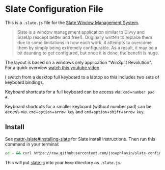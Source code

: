 # Slate Configuration File

This is a `.slate.js` file for the [Slate Window Management System](https://github.com/mattr-/slate).

> Slate is a window management application similar to Divvy and SizeUp (except better and free!). Originally written to replace them due to some limitations in how each work, it attempts to overcome them by simply being extremely configurable. As a result, it may be a bit daunting to get configured, but once it is done, the benefit is huge.

The layout is based on a windows only application "WinSplit Revolution".  For a quick overview [watch this youtube video](https://www.youtube.com/watch?v=o1AtHyf4pRQ).

I switch from a desktop full keyboard to a laptop so this includes two sets of keyboard bindings. 

Keyboard shortcuts for a full keyboard can be access via. `cmd`+`number pad #`.

Keyboard shortcuts for a smaller keyboard (without number pad) can be access via. `cmd`+`option`+`arrow key` and `cmd`+`option`+`shift`+`arrow key`.

## Install
See [mattr-/slate#installing-slate](https://github.com/mattr-/slate#installing-slate) for Slate install instructions.  Then run this command in your terminal:

~~~bash
cd ~ && curl https://raw.githubusercontent.com/josephlavin/slate-config/master/slate.js -o .slate.js
~~~

This will put [slate.js](slate.js) into your `home` directory as `.slate.js`.